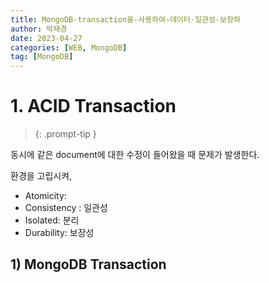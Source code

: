 ```yaml
---
title: MongoDB-transaction을-사용하여-데이터-일관성-보장하
author: 박재경
date: 2023-04-27
categories: [WEB, MongoDB]
tag: [MongoDB]
---
```




# 1. ACID Transaction

> 
>
> {: .prompt-tip } 



동시에 같은 document에 대한 수정이 들어왔을 때 문제가 발생한다.

환경을 고립시켜, 

- Atomicity: 
- Consistency : 일관성
- Isolated: 분리 
- Durability: 보장성





## 1) MongoDB Transaction

